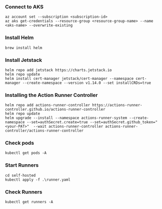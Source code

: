 
### Connect to AKS
```shell
az account set --subscription <subscription-id>
az aks get-credentials --resource-group <resource-group-name> --name <aks-name> --overwrite-existing
```

### Install Helm
```shell
brew install helm

```

### Install Jetstack
```shell
helm repo add jetstack https://charts.jetstack.io
helm repo update
helm install cert-manager jetstack/cert-manager --namespace cert-manager --create-namespace --version v1.14.0 --set installCRDs=true

```

### Installing the Action Runner Controller
```shell
helm repo add actions-runner-controller https://actions-runner-controller.github.io/actions-runner-controller
helm repo update
helm upgrade --install --namespace actions-runner-system --create-namespace --set=authSecret.create=true --set=authSecret.github_token="<your-PAT>"  --wait actions-runner-controller actions-runner-controller/actions-runner-controller
```

### Check pods
```shell
kubectl get pods -A

```

### Start Runners
```shell
cd self-hosted
kubectl apply -f .\runner.yaml

```

### Check Runners
```shell
kubectl get runners -A
```
